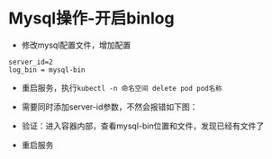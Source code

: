 # Mysql操作-开启binlog

- 修改mysql配置文件，增加配置

```
server_id=2
log_bin = mysql-bin
```

- 重启服务，执行`kubectl -n 命名空间 delete pod pod名称`
- 需要同时添加server-id参数，不然会报错如下图：

- 验证：进入容器内部，查看mysql-bin位置和文件，发现已经有文件了

- 重启服务

